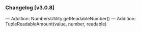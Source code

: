 ### Changelog [v3.0.8]
— Addition: NumbersUtility.getReadableNumber()
— Addition: TupleReadableAmount(value, number, readable)
